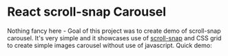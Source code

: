 # React scroll-snap Carousel
Nothing fancy here - Goal of this project was to create demo of scroll-snap carousel.
It's very simple and it showcases use of [scroll-snap](https://developer.mozilla.org/en-US/docs/Web/CSS/CSS_Scroll_Snap) and CSS grid to create simple images carousel without use of javascript.
Quick demo:
